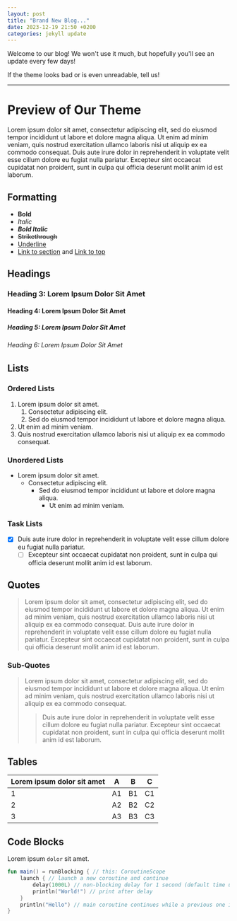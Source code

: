 ```yaml
---
layout: post
title: "Brand New Blog..."
date: 2023-12-19 21:50 +0200
categories: jekyll update
---
```


Welcome to our blog!
We won't use it much, but hopefully you'll see an update every few days!

If the theme looks bad or is even unreadable, tell us!

---


# Preview of Our Theme

Lorem ipsum dolor sit amet, consectetur adipiscing elit, sed do eiusmod tempor incididunt ut labore et dolore magna
aliqua. Ut enim ad minim veniam, quis nostrud exercitation ullamco laboris nisi ut aliquip ex ea commodo consequat. Duis
aute irure dolor in reprehenderit in voluptate velit esse cillum dolore eu fugiat nulla pariatur. Excepteur sint
occaecat cupidatat non proident, sunt in culpa qui officia deserunt mollit anim id est laborum.

## Formatting
- **Bold**
- _Italic_
- ***Bold Italic***
- ~~Strikethrough~~
- <u>Underline</u>
- [Link to section](#formatting) and [Link to top](#top)

## Headings

### Heading 3: Lorem Ipsum Dolor Sit Amet

#### Heading 4: Lorem Ipsum Dolor Sit Amet

##### Heading 5: Lorem Ipsum Dolor Sit Amet

###### Heading 6: Lorem Ipsum Dolor Sit Amet

## Lists

### Ordered Lists

1. Lorem ipsum dolor sit amet.
    1. Consectetur adipiscing elit.
    2. Sed do eiusmod tempor incididunt ut labore et dolore magna aliqua.
2. Ut enim ad minim veniam.
3. Quis nostrud exercitation ullamco laboris nisi ut aliquip ex ea commodo consequat.

### Unordered Lists

- Lorem ipsum dolor sit amet.
    - Consectetur adipiscing elit.
        - Sed do eiusmod tempor incididunt ut labore et dolore magna aliqua.
            - Ut enim ad minim veniam.

### Task Lists

- [x] Duis aute irure dolor in reprehenderit in voluptate velit esse cillum dolore eu fugiat nulla pariatur.
    - [ ] Excepteur sint occaecat cupidatat non proident, sunt in culpa qui officia deserunt mollit anim id est laborum.

## Quotes

> Lorem ipsum dolor sit amet, consectetur adipiscing elit, sed do eiusmod tempor incididunt ut labore et dolore magna
aliqua. Ut enim ad minim veniam, quis nostrud exercitation ullamco laboris nisi ut aliquip ex ea commodo consequat. Duis
aute irure dolor in reprehenderit in voluptate velit esse cillum dolore eu fugiat nulla pariatur. Excepteur sint
occaecat cupidatat non proident, sunt in culpa qui officia deserunt mollit anim id est laborum.


### Sub-Quotes

> Lorem ipsum dolor sit amet, consectetur adipiscing elit, sed do eiusmod tempor incididunt ut labore et dolore magna
aliqua. Ut enim ad minim veniam, quis nostrud exercitation ullamco laboris nisi ut aliquip ex ea commodo consequat.
> > Duis aute irure dolor in reprehenderit in voluptate velit esse cillum dolore eu fugiat nulla pariatur. Excepteur sint
occaecat cupidatat non proident, sunt in culpa qui officia deserunt mollit anim id est laborum.

## Tables

| Lorem ipsum dolor sit amet | A  | B  | C  |
|----------------------------|----|----|----|
| 1                          | A1 | B1 | C1 |
| 2                          | A2 | B2 | C2 |
| 3                          | A3 | B3 | C3 |

## Code Blocks

Lorem ipsum `dolor` sit amet.

```kotlin
fun main() = runBlocking { // this: CoroutineScope
    launch { // launch a new coroutine and continue
        delay(1000L) // non-blocking delay for 1 second (default time unit is ms)
        println("World!") // print after delay
    }
    println("Hello") // main coroutine continues while a previous one is delayed
}
```

[^citation]: